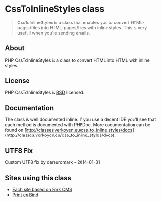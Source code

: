 # CssToInlineStyles class

> CssToInlineStyles is a class that enables you to convert HTML-pages/files into HTML-pages/files with inline styles. This is very usefull when you're sending emails.

## About

PHP CssToInlineStyles is a class to convert HTML into HTML with inline styles.

## License

PHP CssToInlineStyles is [BSD](http://classes.verkoyen.eu/overview/bsd) licensed.

## Documentation

The class is well documented inline. If you use a decent IDE you'll see that each method is documented with PHPDoc.
More documentation can be found on [http://classes.verkoyen.eu/css_to_inline_styles/docs](http://classes.verkoyen.eu/css_to_inline_styles/docs).

## UTF8 Fix
Custom UTF8 fix by dereuromark - 2014-01-31

## Sites using this class

* [Each site based on Fork CMS](http://www.fork-cms.com)
* [Print en Bind](http://www.printenbind.nl)
